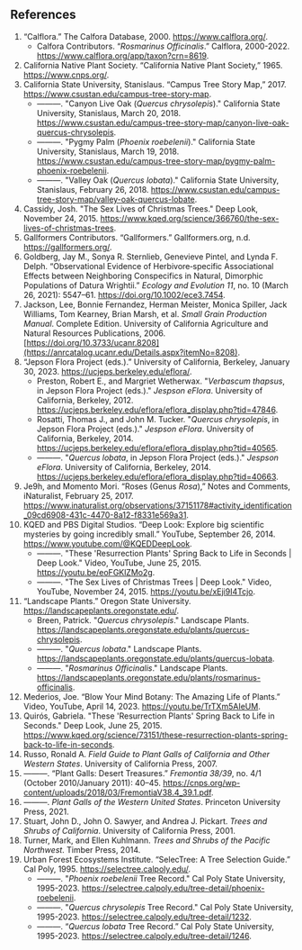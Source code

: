 <!--
title: Plants
icon: tree
-->
## References

1. “Calflora.” The Calfora Database, 2000. https://www.calflora.org/.
   *  Calfora Contributors. “*Rosmarinus Officinalis*.” Calflora, 2000-2022. https://www.calflora.org/app/taxon?crn=8619.
1. California Native Plant Society. “California Native Plant Society,” 1965. https://www.cnps.org/.
1. California State University, Stanislaus. “Campus Tree Story Map,” 2017. https://www.csustan.edu/campus-tree-story-map.
   *  ———. "Canyon Live Oak (*Quercus chrysolepis*)." California State University, Stanislaus, March 20, 2018. https://www.csustan.edu/campus-tree-story-map/canyon-live-oak-quercus-chrysolepis.
   *  ———. "Pygmy Palm (*Phoenix roebelenii*)." California State University, Stanislaus, March 19, 2018. https://www.csustan.edu/campus-tree-story-map/pygmy-palm-phoenix-roebelenii.
   *  ———. "Valley Oak (*Quercus lobata*)." California State University, Stanislaus, February 26, 2018. https://www.csustan.edu/campus-tree-story-map/valley-oak-quercus-lobate.
1. Cassidy, Josh. "The Sex Lives of Christmas Trees." Deep Look, November 24, 2015. https://www.kqed.org/science/366760/the-sex-lives-of-christmas-trees.
1. Gallformers Contributors. “Gallformers.” Gallformers.org, n.d. https://gallformers.org/.
1. Goldberg, Jay M., Sonya R. Sternlieb, Genevieve Pintel, and Lynda F. Delph. “Observational Evidence of Herbivore‐specific Associational Effects between Neighboring Conspecifics in Natural, Dimorphic Populations of Datura Wrightii.” *Ecology and Evolution 11*, no. 10 (March 26, 2021): 5547–61. https://doi.org/10.1002/ece3.7454.
1. Jackson, Lee, Bonnie Fernandez, Herman Meister, Monica Spiller, Jack Williams, Tom Kearney, Brian Marsh, et al. *Small Grain Production Manual*. Complete Edition. University of California Agriculture and Natural Resources Publications, 2006. [https://doi.org/10.3733/ucanr.8208](https://anrcatalog.ucanr.edu/Details.aspx?itemNo=8208).
1. “Jepson Flora Project (eds.).” University of California, Berkeley, January 30, 2023. https://ucjeps.berkeley.edu/eflora/.
   * Preston, Robert E., and Margriet Wetherwax. "*Verbascum thapsus*, in Jepson Flora Project (eds.)." *Jespson eFlora*. University of California, Berkeley, 2012. https://ucjeps.berkeley.edu/eflora/eflora_display.php?tid=47846.
   * Rosatti, Thomas J., and John M. Tucker. "*Quercus chrysolepis*, in Jepson Flora Project (eds.)." *Jespson eFlora*. University of California, Berkeley, 2014. https://ucjeps.berkeley.edu/eflora/eflora_display.php?tid=40565.
   * ———. "*Quercus lobata*, in Jepson Flora Project (eds.)." *Jespson eFlora*. University of California, Berkeley, 2014. https://ucjeps.berkeley.edu/eflora/eflora_display.php?tid=40663.
1. Je9h, and Momento Mori. “Roses (Genus *Rosa*),” Notes and Comments, iNaturalist, February 25, 2017. https://www.inaturalist.org/observations/37151178#activity_identification_09cd6908-431c-4470-8a12-f8331e569a31.
1. KQED and PBS Digital Studios. “Deep Look: Explore big scientific mysteries by going incredibly small.” YouTube, September 26, 2014. https://www.youtube.com/@KQEDDeepLook.
   * ———. "These 'Resurrection Plants' Spring Back to Life in Seconds | Deep Look." Video, YouTube, June 25, 2015. https://youtu.be/eoFGKlZMo2g.
   * ———. "The Sex Lives of Christmas Trees | Deep Look." Video, YouTube, November 24, 2015. https://youtu.be/xEji9I4Tcjo.
1. “Landscape Plants.” Oregon State University. https://landscapeplants.oregonstate.edu/.
   *  Breen, Patrick. "*Quercus chrysolepis*." Landscape Plants. https://landscapeplants.oregonstate.edu/plants/quercus-chrysolepis.
   *  ———. "*Quercus lobata*." Landscape Plants. https://landscapeplants.oregonstate.edu/plants/quercus-lobata.
   *  ———. "*Rosmarinus Officinalis*." Landscape Plants. https://landscapeplants.oregonstate.edu/plants/rosmarinus-officinalis.
1. Mederios, Joe. “Blow Your Mind Botany: The Amazing Life of Plants.” Video, YouTube, April 14, 2023. https://youtu.be/TrTXm5AIeUM.
1. Quirós, Gabriela. "These 'Resurrection Plants' Spring Back to Life in Seconds." Deep Look, June 25, 2015. https://www.kqed.org/science/73151/these-resurrection-plants-spring-back-to-life-in-seconds.
1. Russo, Ronald A. *Field Guide to Plant Galls of California and Other Western States*. University of California Press, 2007.
1. ———. “Plant Galls: Desert Treasures.” *Fremontia 38/39*, no. 4/1 (October 2010/January 2011): 40–45. https://cnps.org/wp-content/uploads/2018/03/FremontiaV38.4_39.1.pdf.
1. ———. *Plant Galls of the Western United States*. Princeton University Press, 2021.
1. Stuart, John D., John O. Sawyer, and Andrea J. Pickart. *Trees and Shrubs of California*. University of California Press, 2001.
1. Turner, Mark, and Ellen Kuhlmann. *Trees and Shrubs of the Pacific Northwest*. Timber Press, 2014.
1. Urban Forest Ecosystems Institute. “SelecTree: A Tree Selection Guide.” Cal Poly, 1995. https://selectree.calpoly.edu/.
   * ———. "*Phoenix roebelenii* Tree Record." Cal Poly State University, 1995-2023. https://selectree.calpoly.edu/tree-detail/phoenix-roebelenii.
   *  ———. "*Quercus chrysolepis* Tree Record." Cal Poly State University, 1995-2023. https://selectree.calpoly.edu/tree-detail/1232.
   *  ———. “*Quercus lobata* Tree Record.” Cal Poly State University, 1995-2023. https://selectree.calpoly.edu/tree-detail/1246.